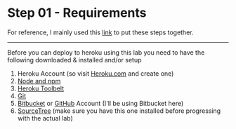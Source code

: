 # Step 01 - Requirements

For reference, I mainly used this [link](https://scotch.io/tutorials/how-to-deploy-a-node-js-app-to-heroku) to put these steps together.

---

Before you can deploy to heroku using this lab you need to have the following downloaded & installed and/or setup

1. Heroku Account (so visit [Heroku.com](http://heroku.com) and create one)
2. [Node and npm](http://nodejs.org)
3. [Heroku Toolbelt](https://devcenter.heroku.com/articles/getting-started-with-nodejs#set-up)
4. [Git](http://git-scm.com)
5. [Bitbucket](http://bitbucket.org) or [GitHub](http://github.com) Account (I'll be using Bitbucket here)
6. [SourceTree](https://www.sourcetreeapp.com) (make sure you have this one installed before progressing with the actual lab)


